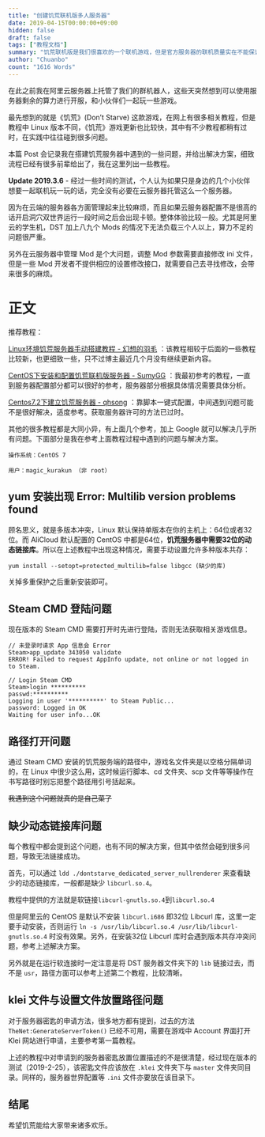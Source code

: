 ```yaml
---
title: "创建饥荒联机版多人服务器"
date: 2019-04-15T00:00:00+09:00
hidden: false
draft: false
tags: ["教程文档"]
summary: "饥荒联机版是我们很喜欢的一个联机游戏，但是官方服务器的联机质量实在不能保证，而且本地联机网络要求和配置要求都比较高。因此创建一个多人联机的服务器就很有必要了，这篇文章记录了如何在 Ubuntu 平台创建饥荒联机版的服务器。"
author: "Chuanbo"
count: "1616 Words"
---
```


在此之前我在阿里云服务器上托管了我们的群机器人，这些天突然想到可以使用服务器剩余的算力进行开服，和小伙伴们一起玩一些游戏。

最先想到的就是《饥荒》(Don’t Starve) 这款游戏，在网上有很多相关教程，但是教程中 Linux 版本不同，《饥荒》游戏更新也比较快，其中有不少教程都稍有过时，在实践中往往碰到很多问题。

本篇 Post 会记录我在搭建饥荒服务器中遇到的一些问题，并给出解决方案，细致流程已经有很多前辈给出了，我在这里列出一些教程。

**Update 2019.3.6** - 经过一些时间的测试，个人认为如果只是身边的几个小伙伴想要一起联机玩一玩的话，完全没有必要在云服务器托管这么一个服务器。

因为在云端的服务器各方面管理起来比较麻烦，而且如果云服务器配置不是很高的话开启洞穴双世界运行一段时间之后会出现卡顿。整体体验比较一般。尤其是阿里云的学生机，DST 加上八九个 Mods 的情况下无法负载三个人以上，算力不足的问题很严重。

另外在云服务器中管理 Mod 是个大问题，调整 Mod 参数需要直接修改 ini 文件，但是一些 Mod 开发者不提供相应的设置修改接口，就需要自己去寻找修改，会带来很多的麻烦。

# 正文

推荐教程：

[Linux环境饥荒服务器手动搭建教程 - 幻想的羽毛](https://www.feathersh1ne.com/archives/58/) ：该教程相较于后面的一些教程比较新，也更细致一些，只不过博主最近几个月没有继续更新内容。

[CentOS下安装和配置饥荒联机版服务器 - SumyGG](https://sumygg.com/2016/01/24/install-and-configure-dont-starve-together-server-on-centos/) ：我最初参考的教程，一直到服务器配置部分都可以很好的参考，服务器部分根据具体情况需要具体分析。

[Centos7.2下建立饥荒服务器 - qhsong](https://sqh.me/tech/build-dont-starve-together-server-on-centos/) ：靠脚本一键式配置，中间遇到问题可能不是很好解决，适度参考。获取服务器许可的方法已过时。

其他的很多教程都是大同小异，有上面几个参考，加上 Google 就可以解决几乎所有问题。下面部分是我在参考上面教程过程中遇到的问题与解决方案。

```
操作系统：CentOS 7

用户：magic_kurakun （非 root）
```

## yum 安装出现 Error: Multilib version problems found

顾名思义，就是多版本冲突，Linux 默认保持单版本在你的主机上：64位或者32位。而 AliCloud 默认配置的 CentOS 中都是64位，**饥荒服务器中需要32位的动态链接库**。所以在上述教程中出现这种情况，需要手动设置允许多种版本共存：

```
yum install --setopt=protected_multilib=false libgcc (缺少的库)
```

关掉多重保护之后重新安装即可。

## Steam CMD 登陆问题

现在版本的 Steam CMD 需要打开时先进行登陆，否则无法获取相关游戏信息。

```
// 未登录时请求 App 信息会 Error
Steam>app_update 343050 validate
ERROR! Failed to request AppInfo update, not online or not logged in to Steam.

// Login Steam CMD
Steam>login **********
passwd:**********
Logging in user '**********' to Steam Public...
password: Logged in OK
Waiting for user info...OK
```

## 路径打开问题

通过 Steam CMD 安装的饥荒服务端的路径中，游戏名文件夹是以空格分隔单词的，在 Linux 中很少这么用，这时候运行脚本、cd 文件夹、scp 文件等等操作在书写路径时别忘把整个路径用引号括起来。

~~我遇到这个问题就真的是自己菜了~~

## 缺少动态链接库问题

每个教程中都会提到这个问题，也有不同的解决方案，但其中依然会碰到很多问题，导致无法链接成功。

首先，可以通过 `ldd ./dontstarve_dedicated_server_nullrenderer` 来查看缺少的动态链接库，一般都是缺少 `libcurl.so.4`。

教程中提供的方法就是软链接`libcurl-gnutls.so.4`到`libcurl.so.4`

但是阿里云的 CentOS 是默认不安装 `libcurl.i686` 即32位 Libcurl 库，这里一定要手动安装，否则运行 `ln -s /usr/lib/libcurl.so.4 /usr/lib/libcurl-gnutls.so.4` 时没有效果。另外，在安装32位 Libcurl 库时会遇到版本共存冲突问题，参考上述解决方案。

另外就是在运行软连接时一定注意是将 DST 服务器文件夹下的 `lib` 链接过去，而不是 `usr`，路径方面可以参考上述第二个教程，比较清晰。

## klei 文件与设置文件放置路径问题

对于服务器密匙的申请方法，很多地方都有提到，过去的方法 `TheNet:GenerateServerToken()` 已经不可用，需要在游戏中 Account 界面打开 Klei 网站进行申请，主要参考第一篇教程。

上述的教程中对申请到的服务器密匙放置位置描述的不是很清楚，经过现在版本的测试（2019-2-25），该密匙文件应该放在 `.klei` 文件夹下与 `master` 文件夹同目录。同样的，服务器世界配置等 `.ini` 文件亦要放在该目录下。

## 结尾

希望饥荒能给大家带来诸多欢乐。